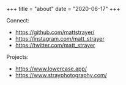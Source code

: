 +++
title = "about"
date = "2020-06-17"
+++


Connect:
* https://github.com/mattstrayer/
* https://instagram.com/matt_strayer
* https://twitter.com/matt_strayer

Projects:
* https://www.lowercase.app/
* https://www.strayphotography.com/
  
